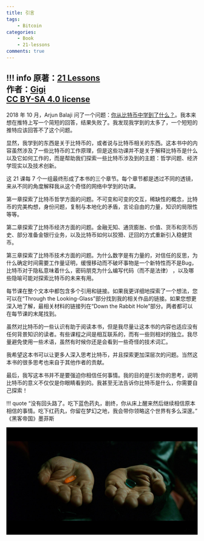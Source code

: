 ```yaml
---
title: 引言
tags:
    - Bitcoin
categories:
    - Book
    - 21-lessons
comments: true
---
```


!!! info
    原著：[21 Lessons](https://21lessons.com/toc)  
    作者：[Gigi](https://dergigi.com/)  
    [CC BY-SA 4.0 license](https://creativecommons.org/licenses/by-sa/4.0/)  
---

2018 年 10 月，Arjun Balaji 问了一个问题：[你从比特币中学到了什么？](https://twitter.com/arjunblj/status/1050073234719293440)。我本来想在推特上写一个简短的回答，结果失败了。我发现我学到的太多了，一个短短的推特应该回答不了这个问题。

显然，我学到的东西是关于比特币的，或者说与比特币相关的东西。这本书中的内容虽然涉及了一些比特币的工作原理，但是这些功课并不是关于解释比特币是什么以及它如何工作的，而是帮助我们探索一些比特币涉及到的主题：哲学问题、经济学现实以及技术创新。

这 21 课每 7 个一组最终形成了本书的三个章节。每个章节都是透过不同的透镜，来从不同的角度解释我从这个奇怪的网络中学到的功课。

第一章探索了比特币哲学方面的问题。不可变和可变的交互，稀缺性的概念，比特币的完美构想，身份问题，复制与本地化的矛盾，言论自由的力量，知识的局限性等等。

第二章探索了比特币经济方面的问题。金融无知、通货膨胀、价值、货币和货币历史、部分准备金银行业务，以及比特币如何以狡猾、迂回的方式重新引入稳健货币。

第三章探索了比特币技术方面的问题。为什么数字是有力量的，对信任的反思，为什么确定时间需要工作量证明，缓慢移动而不破坏事物是一个新特性而不是Bug，比特币对于隐私意味着什么，密码朋克为什么编写代码（而不是法律） ，以及哪些隐喻可能对探索比特币的未来有用。

每节课在整个文本中都包含多个引用和链接。如果我更详细地探索了一个想法，您可以在“Through the Looking-Glass”部分找到我的相关作品的链接。如果您想更深入地了解，最相关材料的链接列在“Down the Rabbit Hole”部分。两者都可以在每节课的末尾找到。

虽然对比特币的一些认识有助于阅读本书，但是我尽量让这本书的内容也适应没有任何背景知识的读者。有些课程之间是相互联系的，而有一些则相对的独立。我尽量避免使用一些术语，虽然有时候你还是会看到一些奇怪的技术词汇。

我希望这本书可以让更多人深入思考比特币，并且探索更加深层次的问题。当然这本书的很多思考也来自于其他作者的贡献。

最后，我写这本书并不是要强迫你相信任何事情。我的目的是引发你的思考，说明比特币的意义不仅仅是你眼睛看到的。我甚至无法告诉你比特币是什么，你需要自己探索！

!!! quote
    “没有回头路了。吃下蓝色药丸，剧终，你从床上醒来然后继续相信原本相信的事情。吃下红药丸，你留在梦幻之地，我会带你领略这个世界有多么深邃。”  
    《黑客帝国》墨菲斯

![20221231145555](https://raw.githubusercontent.com/wangzhe3224/pic_repo/master/images/20221231145555.png)